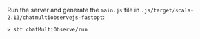 Run the server and generate the ```main.js``` file in ```.js/target/scala-2.13/chatmultiobservejs-fastopt```:

```> sbt chatMultiObserve/run```
